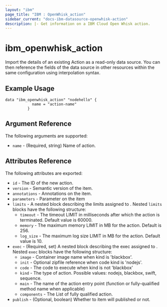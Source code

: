 ```yaml
---
layout: "ibm"
page_title: "IBM : OpenWhisk_action"
sidebar_current: "docs-ibm-datasource-openwhisk-action"
description: |- Get information on a IBM Cloud Open Whisk action.
---
```


# ibm\_openwhisk_action

Import the details of an existing Action as a read-only data source. You can then reference the fields of the data source in other resources within the same configuration using interpolation syntax.

## Example Usage

```hcl
data "ibm_openwhisk_action" "nodehello" {
			name = "action-name"		  
		  }
```

## Argument Reference

The following arguments are supported:

* `name` - (Required, string) Name of action.

## Attributes Reference

The following attributes are exported:

* `id` - The ID of the new action.
* `version` - Semantic version of the item.
* `annotations` -  Annotations on the item.
* `parameters` - Parameter on the item
* `limits` - A nested block describing the limits assigned to . Nested `limits` blocks have the following structure:
    * `timeout` -  The timeout LIMIT in milliseconds after which the action is terminated. Default value is 60000.
    * `memory` -  The maximum memory LIMIT in MB for the action. Default is 256.
    * `log_size` - The maximum log size LIMIT in MB for the action. Default value is 10.
* `exec` - (Required, set) A nested block describing the exec assigned to . Nested `exec` blocks have the following structure:
    * `image` -  Container image name when kind is 'blackbox'.
    * `init` -  Optional zipfile reference when code kind is 'nodejs'.
    * `code` - The code to execute when kind is not 'blackbox'
    * `kind` -  The type of action. Possible values: nodejs, blackbox, swift, sequence.
    * `main` -  The name of the action entry point (function or fully-qualified method name when applicable)
    * `components` - The List of fully qualified action.
* `publish` - (Optional, boolean) Whether to item will published or not.
